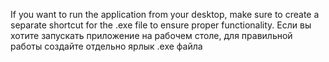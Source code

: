 If you want to run the application from your desktop, make sure to create a separate shortcut for the .exe file to ensure proper functionality.
Если вы хотите запускать приложение на рабочем столе, для правильной работы создайте отдельно ярлык .exe файла
